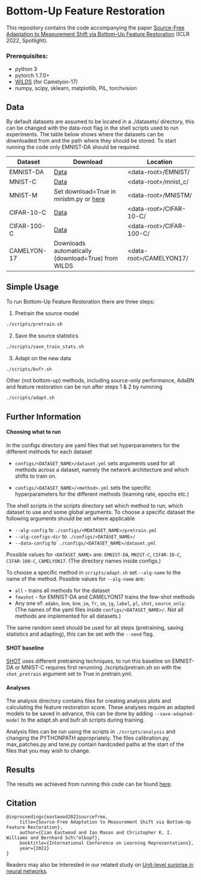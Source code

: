 # Bottom-Up Feature Restoration

This repository contains the code accompanying the paper [Source-Free Adaptation to
Measurement Shift via Bottom-Up Feature Restoration](https://arxiv.org/pdf/2107.05446.pdf) (ICLR 2022, Spotlight).

### Prerequisites:
- python 3
- pytorch 1.7.0+
- [WILDS](https://github.com/p-lambda/wilds) (for Camelyon-17)
- numpy, scipy, sklearn, matplotlib, PIL, torchvision 

## Data
By default datasets are assumed to be located in a ./datasets/ directory, this can be changed with 
the data-root flag in the shell scripts used to run experiments. The table below shows where the datasets can be 
downloaded from and the path where they should be stored. To start running the code only EMNIST-DA should be required.

| Dataset     | Download                                                                                                                          | Location                    |
|-------------|-----------------------------------------------------------------------------------------------------------------------------------|-----------------------------|
| EMNIST-DA   | [Data](https://drive.google.com/file/d/1bAdCYp9YrK_yrOqzq7-h6zWQd2Rs30fF/view?usp=sharing)                                        | &lt;data-root>/EMNIST/      |
| MNIST-C     | [Data](https://zenodo.org/record/3239543)                                                                                         | &lt;data-root>/mnist_c/     |
| MNIST-M     | Set download=True in mnistm.py or [here](https://github.com/VanushVaswani/keras_mnistm/releases/download/1.0/keras_mnistm.pkl.gz) | &lt;data-root>/MNISTM/      |
| CIFAR-10-C  | [Data](https://zenodo.org/record/2535967)                                                                                         | &lt;data-root>/CIFAR-10-C/  |
| CIFAR-100-C | [Data](https://zenodo.org/record/3555552)                                                                                         | &lt;data-root>/CIFAR-100-C/ |
| CAMELYON-17 | Downloads automatically (download=True) from WILDS                                                                                | &lt;data-root>/CAMELYON17/  |

## Simple Usage

To run Bottom-Up Feature Restoration there are three steps: 

1. Pretrain the source model
```bash
./scripts/pretrain.sh
```
2. Save the source statistics
```bash
./scripts/save_train_stats.sh
```

3. Adapt on the new data
```bash
./scripts/bufr.sh
```

Other (not bottom-up) methods, including source-only performance, AdaBN and feature restoration can be run after steps 
1 & 2 by runnning
```bash
./scripts/adapt.sh
```

## Further Information

#### Choosing what to run
In the configs directory are yaml files that set hyperparameters for the different methods for each dataset
- ```configs/<DATASET_NAME>/dataset.yml``` sets arguments used for all methods across a dataset, namely the network 
architecture and which shifts to train on.

- ```configs/<DATASET_NAME>/<method>.yml``` sets the specific hyperparameters for the different methods
(learning rate, epochs etc.)

The shell scripts in the scripts directory set which method to run, which dataset to use and some global arguments. To 
choose a specific dataset the following arguments should be set where applicable
- ```--alg-config``` to ```./configs/<MDATASET_NAME>/pretrain.yml```
- ```--alg-configs-dir``` to ```./configs/<DATASET_NAME>/```
- ```--data-config``` to` ```./configs/<DATASET_NAME>/dataset.yml```

Possible values for ```<DATASET_NAME>``` are: ```EMNIST-DA```, ```MNIST-C```, ```CIFAR-10-C```, ```CIFAR-100-C```, 
```CAMELYON17```. (The directory names inside configs.)

To choose a specific method in ```scripts/adapt.sh``` set ```--alg-name``` to the name of the method. Possible values 
for ```--alg-name``` are: 
- ```all``` - trains all methods for the dataset
- ```fewshot``` - for EMNIST-DA and CAMELYON17 trains the few-shot methods
- Any one of: ```adabn```, ```bnm```, ```bnm_im```, ```fr```, ```im```, ```jg```, ```label```, ```pl```, ```shot```, 
```source_only```. (The names of the yaml files inside
```configs/<DATASET_NAME>/```. Not all methods are implemented for all datasets.)

The same random seed should be used for all steps (pretraining, saving statistics and adapting), this can be set with 
the ```--seed``` flag.






#### SHOT baseline
[SHOT](https://github.com/tim-learn/SHOT/) uses different pretraining techniques, to run this baseline on EMNIST-DA or 
MNIST-C requires first rerunning ./scripts/pretrain.sh on with the ```shot_pretrain``` argument set to True in 
pretrain.yml.


#### Analyses
The analysis directory contains files for creating analysis plots and calculating the feature restoration score. These 
analyses require an adapted models to be saved in advance, this can be done by adding ```--save-adapted-model``` to the
adapt.sh and bufr.sh scripts during training. 

Analysis files can be run using the scripts in ```./scripts/analysis``` and changing the PYTHONPATH appropriately. 
The files calibration.py, max_patches.py and tsne.py contain hardcoded paths at the start of the files that you may 
wish to change.

## Results
The results we achieved from running this code can be found [here](Results.md).

## Citation
```
@inproceedings{eastwood2022sourcefree,
     title={Source-Free Adaptation to Measurement Shift via Bottom-Up Feature Restoration}, 
     author={Cian Eastwood and Ian Mason and Christopher K. I. Williams and Bernhard Sch\"olkopf},
     booktitle={International Conference on Learning Representations},
     year={2022}
}
```

Readers may also be interested in our related study on [Unit-level surprise in neural networks](https://www.ianxmason.com/papers/unit_level_surprise.pdf).